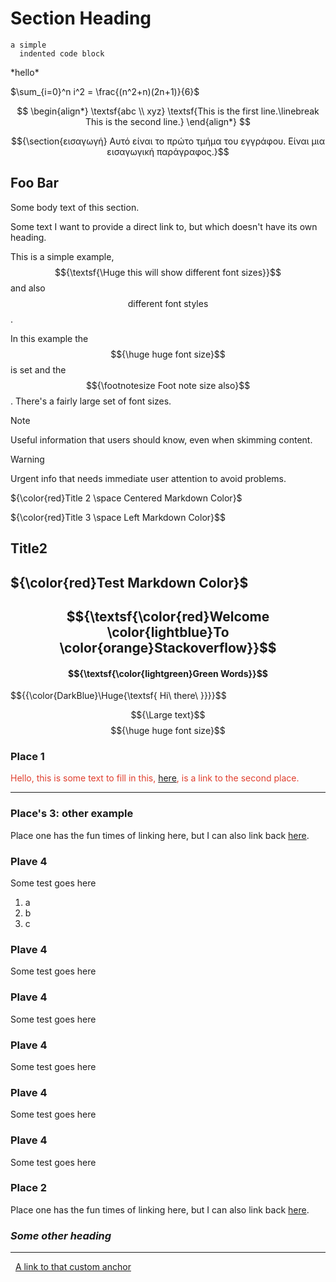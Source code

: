 # Section Heading

    a simple
      indented code block

 <div>
  *hello*
         <foo><a>

$\sum_{i=0}^n i^2 = \frac{(n^2+n)(2n+1)}{6}$

$$
\begin{align*}
\textsf{abc \\ xyz}
\textsf{This is the first line.\linebreak This is the second line.}
\end{align*}
$$

$${\section{εισαγωγή}
Αυτό είναι το πρώτο τμήμα του εγγράφου. 
Είναι μια εισαγωγική παράγραφος.}$$

Foo
Bar
---

Some body text of this section.

<a id="my-custom-anchor-point"></a>
Some text I want to provide a direct link to, but which doesn't have its own heading.

This is a simple example, $${\textsf{\Huge this will show different font sizes}}$$ and also $${\textsf{different font styles}}$$.

In this example the $${\huge huge font size}$$ is set and 
the $${\footnotesize Foot note size also}$$. There's a fairly 
large set of font sizes.

> [!NOTE]
> Useful information that users should know, even when skimming content.

> [!WARNING]
> Urgent info that needs immediate user attention to avoid problems.
  
${\color{red}Title 2 \space Centered Markdown Color}$

${\color{red}Title 3 \space Left Markdown Color}$$
</p>

## Title2

## ${\color{red}Test Markdown Color}$

## $${\textsf{\color{red}Welcome \color{lightblue}To \color{orange}Stackoverflow}}$$

#### $${\textsf{\color{lightgreen}Green Words}}$$

$${{\color{DarkBlue}\Huge{\textsf{  Hi\ there\ \}}}}$$

$${\Large text}$$
$${\huge huge font size}$$

### Place 1

<span style="color: #e03e2d;">Hello, this is some text to fill in this, [here](#section_id), is a link to the second place.</span>

* * *

### Place's 3: other example

Place one has the fun times of linking here, but I can also link back [here](#places-3-other-example).

### Plave 4

Some test goes here

1.  a
2.  b
3.  c

### Plave 4

Some test goes here

### Plave 4

Some test goes here

### Plave 4

Some test goes here

### Plave 4

Some test goes here

### Plave 4

Some test goes here

<a id="section_id"></a>
### Place 2

Place one has the fun times of linking here, but I can also link back [here](#place-1).

### ***Some other heading***

* * *

&nbsp;
[A link to that custom anchor](#my-custom-anchor-point)
